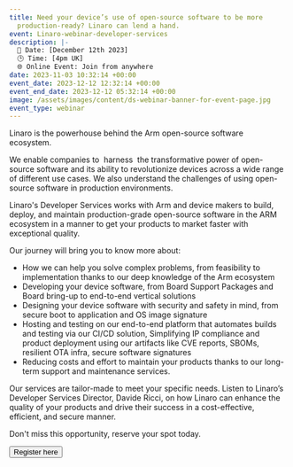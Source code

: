 ```yaml
---
title: Need your device’s use of open-source software to be more
  production-ready? Linaro can lend a hand.
event: Linaro-webinar-developer-services
description: |-
  📆 Date: [December 12th 2023]
  🕒 Time: [4pm UK] 
  🌐 Online Event: Join from anywhere
date: 2023-11-03 10:32:14 +00:00
event_date: 2023-12-12 12:32:14 +00:00
event_end_date: 2023-12-12 05:32:14 +00:00
image: /assets/images/content/ds-webinar-banner-for-event-page.jpg
event_type: webinar
---
```

Linaro is the powerhouse behind the Arm open-source software ecosystem. 

We enable companies to  harness  the transformative power of open-source software and its ability to revolutionize devices across a wide range of different use cases. We also understand the challenges of using open-source software in production environments. 

Linaro's Developer Services works with Arm and device makers to build, deploy, and maintain production-grade open-source software in the ARM ecosystem in a manner to get your products to market faster with exceptional quality. 

Our journey will bring you to know more about: 

* How we can help you solve complex problems, from feasibility to implementation thanks to our deep knowledge of the Arm ecosystem
* Developing your device software, from Board Support Packages and Board bring-up to end-to-end vertical solutions
* Designing your device software with security and safety in mind, from secure boot to application and OS image signature 
* Hosting and testing on our end-to-end platform that automates builds and testing via our CI/CD solution, Simplifying IP compliance and product deployment using our artifacts like CVE reports, SBOMs, resilient OTA infra, secure software signatures
* Reducing costs and effort to maintain your products thanks to our long-term support and maintenance services. 

Our services are tailor-made to meet your specific needs. Listen to Linaro’s Developer Services Director, Davide Ricci, on how Linaro can enhance the quality of your products and drive their success in a cost-effective, efficient, and secure manner.

Don't miss this opportunity, reserve your spot today.



<form action="https://www.cognitoforms.com/Linaro1/LinaroWebinarDeveloperServices">

<button type="submit">Register here</button>

</form>